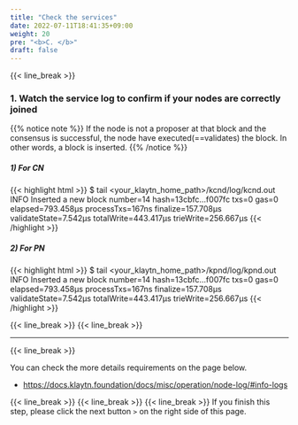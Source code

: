 ```yaml
---
title: "Check the services"
date: 2022-07-11T18:41:35+09:00
weight: 20
pre: "<b>C. </b>"
draft: false
---
```


{{< line_break >}}
### 1. Watch the service log to confirm if your nodes are correctly joined

{{% notice note %}}
If the node is not a proposer at that block and the consensus is successful, the node have executed(==validates) the block. In other words, a block is inserted.
{{% /notice %}}

##### 1) For CN
{{< highlight html >}}
$ tail <your_klaytn_home_path>/kcnd/log/kcnd.out
INFO Inserted a new block number=14 hash=13cbfc…f007fc txs=0 gas=0 elapsed=793.458µs processTxs=167ns finalize=157.708µs validateState=7.542µs totalWrite=443.417µs trieWrite=256.667µs
{{< /highlight >}}
##### 2) For PN
{{< highlight html >}}
$ tail <your_klaytn_home_path>/kpnd/log/kpnd.out
INFO Inserted a new block number=14 hash=13cbfc…f007fc txs=0 gas=0 elapsed=793.458µs processTxs=167ns finalize=157.708µs validateState=7.542µs totalWrite=443.417µs trieWrite=256.667µs
{{< /highlight >}}

{{< line_break >}}
{{< line_break >}}

---
{{< line_break >}}

You can check the more details requirements on the page below.
* https://docs.klaytn.foundation/docs/misc/operation/node-log/#info-logs

{{< line_break >}}
{{< line_break >}}
{{< line_break >}}
If you finish this step, please click the next button ```>``` on the right side of this page.
